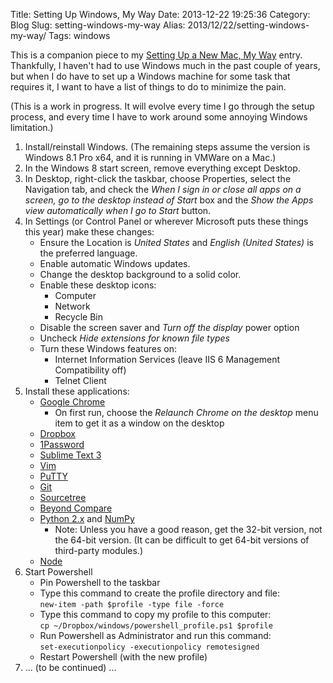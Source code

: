 Title: Setting Up Windows, My Way
Date: 2013-12-22 19:25:36
Category: Blog
Slug: setting-windows-my-way
Alias: 2013/12/22/setting-windows-my-way/
Tags: windows


This is a companion piece to my [Setting Up a New Mac, My Way](https://undefinedvalue.com/2013/08/30/setting-new-mac-my-way) entry. Thankfully, I haven't had to use Windows much in the past couple of years, but when I do have to set up a Windows machine for some task that requires it, I want to have a list of things to do to minimize the pain.

(This is a work in progress. It will evolve every time I go through the setup process, and every time I have to work around some annoying Windows limitation.)

1. Install/reinstall Windows. (The remaining steps assume the version is Windows 8.1 Pro x64, and it is running in VMWare on a Mac.)
1. In the Windows 8 start screen, remove everything except Desktop.
1. In Desktop, right-click the taskbar, choose Properties, select the Navigation tab, and check the *When I sign in or close all apps on a screen, go to the desktop instead of Start* box and the *Show the Apps view automatically when I go to Start* button.
1. In Settings (or Control Panel or wherever Microsoft puts these things this year) make these changes:
   - Ensure the Location is *United States* and *English (United States)* is the preferred language.
   - Enable automatic Windows updates.
   - Change the desktop background to a solid color.
   - Enable these desktop icons:
      - Computer
      - Network
      - Recycle Bin
   - Disable the screen saver and *Turn off the display* power option
   - Uncheck *Hide extensions for known file types*
   - Turn these Windows features on:
      - Internet Information Services (leave IIS 6 Management Compatibility off)
      - Telnet Client
1. Install these applications:
   - [Google Chrome](http://chrome.google.com/)
      - On first run, choose the *Relaunch Chrome on the desktop* menu item to get it as a window on the desktop
   - [Dropbox](https://www.dropbox.com/install)
   - [1Password](https://agilebits.com/onepassword/win)
   - [Sublime Text 3](http://www.sublimetext.com/3)
   - [Vim](http://www.vim.org/download.php)
   - [PuTTY](http://www.chiark.greenend.org.uk/~sgtatham/putty/download.html)
   - [Git](http://git-scm.com/download/win)
   - [Sourcetree](http://sourcetreeapp.com/)
   - [Beyond Compare](http://www.scootersoftware.com/download.php)
   - [Python 2.x](http://www.python.org/getit) and [NumPy](http://sourceforge.net/projects/numpy/files/)
      - Note: Unless you have a good reason, get the 32-bit version, not the 64-bit version. (It can be difficult to get 64-bit versions of third-party modules.)
   - [Node](http://nodejs.org/)
1. Start Powershell
   - Pin Powershell to the taskbar
   - Type this command to create the profile directory and file:<br>`new-item -path $profile -type file -force`
   - Type this command to copy my profile to this computer:<br>`cp ~/Dropbox/windows/powershell_profile.ps1 $profile`
   - Run Powershell as Administrator and run this command:<br>`set-executionpolicy -executionpolicy remotesigned`
   - Restart Powershell (with the new profile)
1. ... (to be continued) ...
